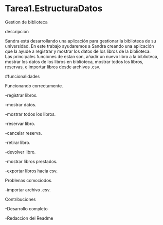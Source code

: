 # Tarea1.EstructuraDatos
Gestion de biblioteca 

descripción

Sandra está desarrollando una aplicación para gestionar la biblioteca de su universidad. En este trabajo ayudaremos a Sandra creando una aplicación que la ayude a registrar y mostrar los datos de los libros de la biblioteca.
Las principales funciones de estan son, añadir un nuevo libro a la biblioteca, mostrar los datos de los libros en biblioteca, mostrar todos los libros, reservas, e importar libros desde archivos .csv.



#funcionalidades

Funcionando correctamente.

-registrar libros.

-mostrar datos.

-mostrar todos los libros.

-reservar libro.

-cancelar reserva.

-retirar libro.

-devolver libro.

-mostrar libros prestados.

-exportar libros hacia csv.


Problenas comociodos.

-importar archivo .csv.


Contribuciones

-Desarrollo completo

-Redaccion del Readme


